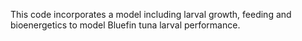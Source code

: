 This code incorporates a model including larval growth, feeding and bioenergetics to model Bluefin tuna larval performance.
